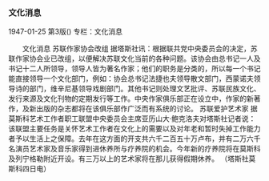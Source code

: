 ### 文化消息

1947-01-25
第3版()
专栏：文化消息

　　文化消息
    苏联作家协会改组
    据塔斯社讯：根据联共党中央委员会的决定，苏联作家协会业已改组，以便解决苏联文化当前的各种问题。该协会由总书记一人及书记十二人所领导，领导人皆为著名作家；他们的职务是分类的，所以每一个书记能直接领导一个文化部门，例如：协会总书记法捷也夫领导散文部门，西蒙诺夫领导诗的部门，维辛尼基领导戏剧部门。其他书记则处理文艺批评、苏联民族文化、发行来源及文化刊物的定期发行等工作。中央作家俱乐部正在设立中，作家的新著作，及新出版的杂志都将在该俱乐部作广泛而有系统的讨论。
    苏联爱护艺术家
    据莫斯科艺术工作者职工联盟中央委员会主席亚历山大·鲍克洛夫对塔斯社记者说：该联盟主要任务是关怀艺术工作者在文化上的需要以及对年老和暂时失掉工作能力者予以生活上之保障。去年在这方面的开支共六千二百五十万卢布，并有二万六千名演员艺术家及音乐家得到进休养所与疗养院的机会。今年新的疗养院将在莫斯科及列宁格勒附近开设。有三万以上的艺术家将在那儿获得假期休养。
        （塔斯社莫斯科四日电）
